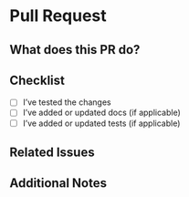 # Pull Request

## What does this PR do?

<!-- Brief description of the feature, fix, or change -->

## Checklist

- [ ] I’ve tested the changes
- [ ] I’ve added or updated docs (if applicable)
- [ ] I’ve added or updated tests (if applicable)

## Related Issues

<!-- Link to any relevant issues or discussions -->

## Additional Notes

<!-- Optional: anything else reviewers should know -->
